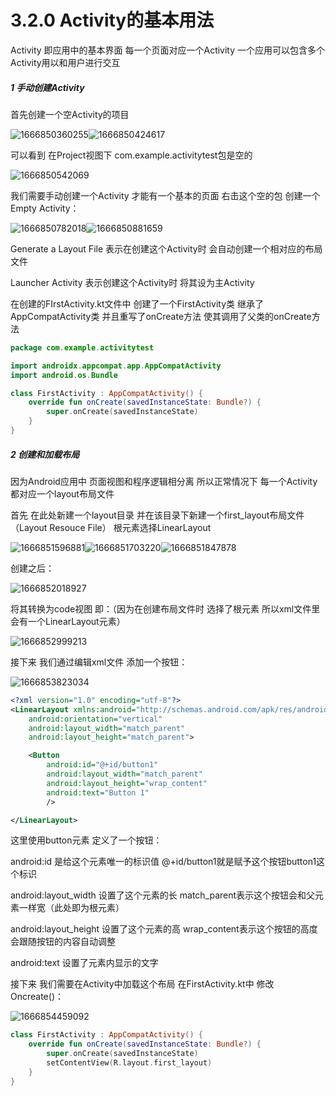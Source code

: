 # 3.2.0 Activity的基本用法

Activity 即应用中的基本界面 每一个页面对应一个Activity 一个应用可以包含多个Activity用以和用户进行交互

##### 1 手动创建Activity

首先创建一个空Activity的项目

![1666850360255](image/3.2.0Activity的基本用法/1666850360255.png)![1666850424617](image/3.2.0Activity的基本用法/1666850424617.png)

可以看到 在Project视图下 com.example.activitytest包是空的

![1666850542069](image/3.2.0Activity的基本用法/1666850542069.png)

我们需要手动创建一个Activity 才能有一个基本的页面 右击这个空的包 创建一个Empty Activity：

![1666850782018](image/3.2.0Activity的基本用法/1666850782018.png)![1666850881659](image/3.2.0Activity的基本用法/1666850881659.png)

Generate a Layout File 表示在创建这个Activity时 会自动创建一个相对应的布局文件

Launcher Activity 表示创建这个Activity时 将其设为主Activity

在创建的FIrstActivity.kt文件中 创建了一个FirstActivity类 继承了AppCompatActivity类 并且重写了onCreate方法 使其调用了父类的onCreate方法

```kotlin
package com.example.activitytest

import androidx.appcompat.app.AppCompatActivity
import android.os.Bundle

class FirstActivity : AppCompatActivity() {
    override fun onCreate(savedInstanceState: Bundle?) {
        super.onCreate(savedInstanceState)
    }
}
```

##### 2 创建和加载布局

因为Android应用中 页面视图和程序逻辑相分离 所以正常情况下 每一个Activity都对应一个layout布局文件

首先 在此处新建一个layout目录 并在该目录下新建一个first_layout布局文件（Layout Resouce File） 根元素选择LinearLayout

![1666851596881](image/3.2.0Activity的基本用法/1666851596881.png)![1666851703220](image/3.2.0Activity的基本用法/1666851703220.png)![1666851847878](image/3.2.0Activity的基本用法/1666851847878.png)

创建之后：

![1666852018927](image/3.2.0Activity的基本用法/1666852018927.png)

将其转换为code视图 即：（因为在创建布局文件时 选择了根元素 所以xml文件里会有一个LinearLayout元素）

![1666852999213](image/3.2.0Activity的基本用法/1666852999213.png)

接下来 我们通过编辑xml文件 添加一个按钮：

![1666853823034](image/3.2.0Activity的基本用法/1666853823034.png)

```xml
<?xml version="1.0" encoding="utf-8"?>
<LinearLayout xmlns:android="http://schemas.android.com/apk/res/android"
    android:orientation="vertical"
    android:layout_width="match_parent"
    android:layout_height="match_parent">

    <Button
        android:id="@+id/button1"
        android:layout_width="match_parent"
        android:layout_height="wrap_content"
        android:text="Button 1"
        />

</LinearLayout>
```

这里使用button元素 定义了一个按钮：

android:id 是给这个元素唯一的标识值 @+id/button1就是赋予这个按钮button1这个标识

android:layout_width 设置了这个元素的长 match_parent表示这个按钮会和父元素一样宽（此处即为根元素）

android:layout_height 设置了这个元素的高 wrap_content表示这个按钮的高度会跟随按钮的内容自动调整

android:text 设置了元素内显示的文字

接下来 我们需要在Activity中加载这个布局 在FirstActivity.kt中 修改Oncreate()：

![1666854459092](image/3.2.0Activity的基本用法/1666854459092.png)

```kotlin
class FirstActivity : AppCompatActivity() {
    override fun onCreate(savedInstanceState: Bundle?) {
        super.onCreate(savedInstanceState)
        setContentView(R.layout.first_layout)
    }
}
```
